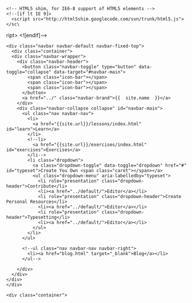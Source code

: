 <!DOCTYPE html>
<html lang="en">
  <head>
    <meta charset="utf-8">
    <meta name="viewport" content="width=device-width, initial-scale=1.0">
    <meta name="author" content="Leanne" />
    <meta name="description" content="{{ site.description }}">
    <title>{% if page.title %}{{ page.title }} – {% endif %}{{ site.name }} – {{ site.description }}</title>
    <link href="{{ site.baseurl }}/css/bootstrap.css" rel="stylesheet">
    <style>
      body {
        padding-top: 60px;
      }
    </style>
    <link href="{{ site.baseurl }}/css/bootstrap-responsive.css" rel="stylesheet">

    <!-- HTML5 shim, for IE6-8 support of HTML5 elements -->
    <!--[if lt IE 9]>
      <script src="http://html5shim.googlecode.com/svn/trunk/html5.js"></sc\
ript>
    <![endif]-->


  </head>

  <body>

    <div class="navbar navbar-default navbar-fixed-top">
      <div class="container">
      <div class="navbar-wrapper">
        <div class="navbar-header">
          <button class="navbar-toggle" type="button" data-toggle="collapse" data-target="#navbar-main">
            <span class="icon-bar"></span>
            <span class="icon-bar"></span>
            <span class="icon-bar"></span>
          </button>
          <a href="../" class="navbar-brand">{{  site.name  }}</a>
        </div>
        <div class="navbar-collapse collapse" id="navbar-main">
          <ul class="nav navbar-nav">
            <li>
              <a href="{{site.url}}/lessons/index.html" id="learn">Learn</a>
            </li>
            <!--li>
              <a href="{{site.url}}/exercises/index.html" id="exercises">Exercises</a>
            </li-->
            <li class="dropdown">
              <a class="dropdown-toggle" data-toggle="dropdown" href="#" id="typeset">Create You Own <span class="caret"></span></a>
              <ul class="dropdown-menu" aria-labelledby="typeset">
                <li role="presentation" class="dropdown-header">Contribute</li>
                <li><a href="../default/">Editor</a></li>
                <li role="presentation" class="dropdown-header">Create Personal Resources</li>
                <li><a href="../default/">Editor</a></li>
                <li role="presentation" class="dropdown-header">Typesetting</li>
                <li><a href="../default/">Editor</a></li>
              </ul>
            </li>
          </ul>

          <!--ul class="nav navbar-nav navbar-right">
            <li><a href="blog.html" target="_blank">Blog</a></li>
          </ul-->

        </div>
      </div>
    </div>
    </div>

    <div class="container">
